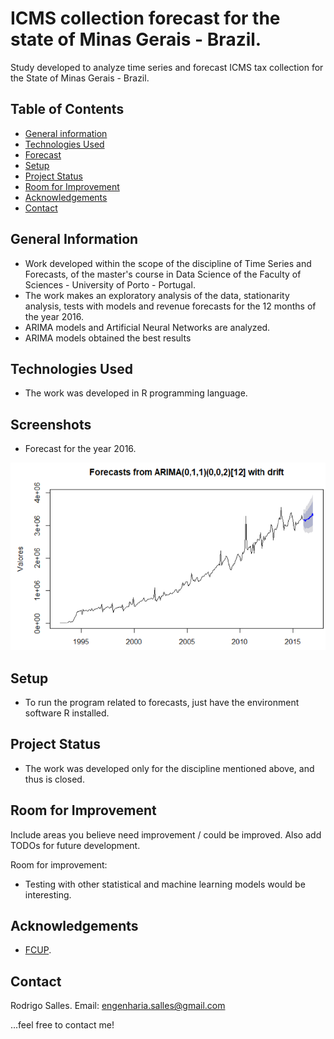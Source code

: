 # ICMS collection forecast for the state of Minas Gerais - Brazil.
Study developed to analyze time series and forecast ICMS tax collection for the State of Minas Gerais - Brazil.

## Table of Contents
* [General information](#general-information)
* [Technologies Used](#technologies-used)
* [Forecast](#Forecast)
* [Setup](#setup)
* [Project Status](#project-status)
* [Room for Improvement](#room-for-improvement)
* [Acknowledgements](#acknowledgements)
* [Contact](#contact)
<!-- * [License](#license) -->


## General Information
- Work developed within the scope of the discipline of Time Series and Forecasts, of the master's course in Data Science of the Faculty of Sciences - University of Porto - Portugal.
- The work makes an exploratory analysis of the data, stationarity analysis, tests with models and revenue forecasts for the 12 months of the year 2016.
- ARIMA models and Artificial Neural Networks are analyzed.
- ARIMA models obtained the best results


## Technologies Used
- The work was developed in R programming language.


## Screenshots
* Forecast for the year 2016.
<img src="Figures/f1.png"  width="800" height="300">


## Setup
* To run the program related to forecasts, just have the environment software R installed.


## Project Status
* The work was developed only for the discipline mentioned above, and thus is closed.


## Room for Improvement
Include areas you believe need improvement / could be improved. Also add TODOs for future development.

Room for improvement:
- Testing with other statistical and machine learning models would be interesting.


## Acknowledgements
* [FCUP](https://sigarra.up.pt/fcup/pt/web_page.inicial).

## Contact
Rodrigo Salles. Email: engenharia.salles@gmail.com 

...feel free to contact me!


<!-- Optional -->
<!-- ## License -->
<!-- This project is open source and available under the [... License](). -->

<!-- You don't have to include all sections - just the one's relevant to your project -->
